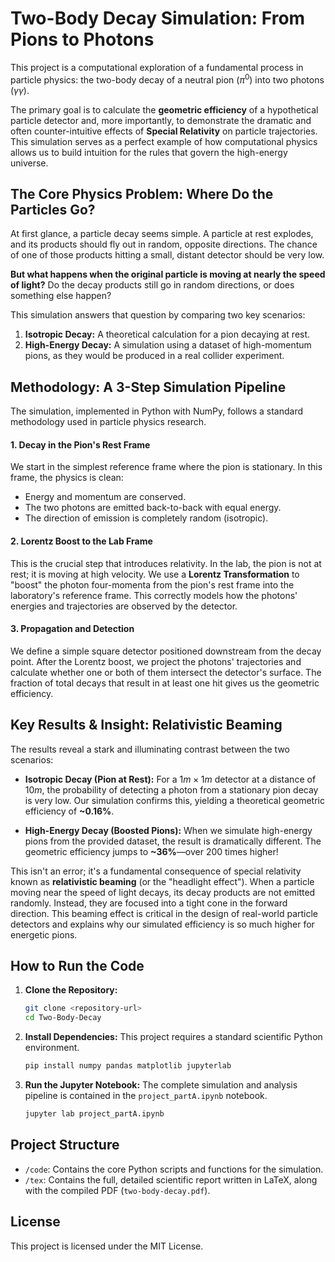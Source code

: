 # Two-Body Decay Simulation: From Pions to Photons

This project is a computational exploration of a fundamental process in particle physics: the two-body decay of a neutral pion ($\pi^0$) into two photons ($\gamma\gamma$).

The primary goal is to calculate the **geometric efficiency** of a hypothetical particle detector and, more importantly, to demonstrate the dramatic and often counter-intuitive effects of **Special Relativity** on particle trajectories. This simulation serves as a perfect example of how computational physics allows us to build intuition for the rules that govern the high-energy universe.

## The Core Physics Problem: Where Do the Particles Go?

At first glance, a particle decay seems simple. A particle at rest explodes, and its products should fly out in random, opposite directions. The chance of one of those products hitting a small, distant detector should be very low.

**But what happens when the original particle is moving at nearly the speed of light?** Do the decay products still go in random directions, or does something else happen?

This simulation answers that question by comparing two key scenarios:
1.  **Isotropic Decay:** A theoretical calculation for a pion decaying at rest.
2.  **High-Energy Decay:** A simulation using a dataset of high-momentum pions, as they would be produced in a real collider experiment.

## Methodology: A 3-Step Simulation Pipeline

The simulation, implemented in Python with NumPy, follows a standard methodology used in particle physics research.

#### 1. Decay in the Pion's Rest Frame
We start in the simplest reference frame where the pion is stationary. In this frame, the physics is clean:
*   Energy and momentum are conserved.
*   The two photons are emitted back-to-back with equal energy.
*   The direction of emission is completely random (isotropic).

#### 2. Lorentz Boost to the Lab Frame
This is the crucial step that introduces relativity. In the lab, the pion is not at rest; it is moving at high velocity. We use a **Lorentz Transformation** to "boost" the photon four-momenta from the pion's rest frame into the laboratory's reference frame. This correctly models how the photons' energies and trajectories are observed by the detector.

#### 3. Propagation and Detection
We define a simple square detector positioned downstream from the decay point. After the Lorentz boost, we project the photons' trajectories and calculate whether one or both of them intersect the detector's surface. The fraction of total decays that result in at least one hit gives us the geometric efficiency.

## Key Results & Insight: Relativistic Beaming

The results reveal a stark and illuminating contrast between the two scenarios:

*   **Isotropic Decay (Pion at Rest):** For a $1m \times 1m$ detector at a distance of $10m$, the probability of detecting a photon from a stationary pion decay is very low. Our simulation confirms this, yielding a theoretical geometric efficiency of **~0.16%**.

*   **High-Energy Decay (Boosted Pions):** When we simulate high-energy pions from the provided dataset, the result is dramatically different. The geometric efficiency jumps to **~36%**—over 200 times higher!

This isn't an error; it's a fundamental consequence of special relativity known as **relativistic beaming** (or the "headlight effect"). When a particle moving near the speed of light decays, its decay products are not emitted randomly. Instead, they are focused into a tight cone in the forward direction. This beaming effect is critical in the design of real-world particle detectors and explains why our simulated efficiency is so much higher for energetic pions.

## How to Run the Code

1.  **Clone the Repository:**
    ```bash
    git clone <repository-url>
    cd Two-Body-Decay
    ```

2.  **Install Dependencies:**
    This project requires a standard scientific Python environment.
    ```bash
    pip install numpy pandas matplotlib jupyterlab
    ```

3.  **Run the Jupyter Notebook:**
    The complete simulation and analysis pipeline is contained in the `project_partA.ipynb` notebook.
    ```bash
    jupyter lab project_partA.ipynb
    ```

## Project Structure

*   `/code`: Contains the core Python scripts and functions for the simulation.
*   `/tex`: Contains the full, detailed scientific report written in LaTeX, along with the compiled PDF (`two-body-decay.pdf`).

## License

This project is licensed under the MIT License.